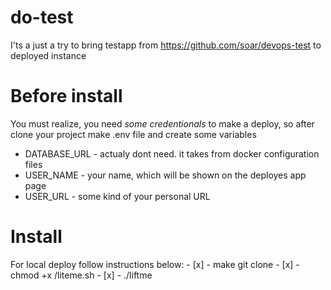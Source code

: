 # do-test
I'ts a just a try to bring testapp from https://github.com/soar/devops-test to deployed instance

# Before install
You must realize, you need *some credentionals* to make a deploy, so after clone your project make .env file and create some variables

* DATABASE_URL - actualy dont need. it takes from docker configuration files
* USER_NAME - your name, which will be shown on the deployes app page
* USER_URL - some kind of your personal URL

# Install
For local deploy follow instructions below:
    - [x] - make git clone <thisrepo>
    - [x] - chmod +x /liteme.sh
    - [x] - ./liftme
  
  

